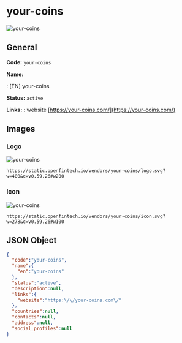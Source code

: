 
# your-coins 
![your-coins](https://static.openfintech.io/vendors/your-coins/logo.svg?w=400&c=v0.59.26#w200)  

## General 
 
**Code:** `your-coins` 
 
**Name:** 
 
:	[EN] your-coins 
 
**Status:** `active` 
 
**Links:** 
: website [https://your-coins.com/](https://your-coins.com/) 
 

## Images 

### Logo 
 
![your-coins](https://static.openfintech.io/vendors/your-coins/logo.svg?w=400&c=v0.59.26#w200)  

```
https://static.openfintech.io/vendors/your-coins/logo.svg?w=400&c=v0.59.26#w200
```  

### Icon 
 
![your-coins](https://static.openfintech.io/vendors/your-coins/icon.svg?w=278&c=v0.59.26#w100)  

```
https://static.openfintech.io/vendors/your-coins/icon.svg?w=278&c=v0.59.26#w100
```  

## JSON Object 

```json
{
  "code":"your-coins",
  "name":{
    "en":"your-coins"
  },
  "status":"active",
  "description":null,
  "links":{
    "website":"https:\/\/your-coins.com\/"
  },
  "countries":null,
  "contacts":null,
  "address":null,
  "social_profiles":null
}
```  
